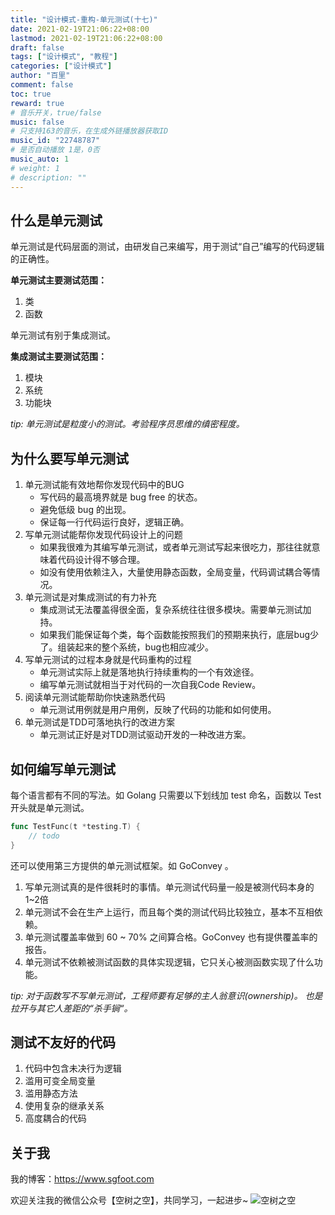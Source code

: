 ```yaml
---
title: "设计模式-重构-单元测试(十七)"
date: 2021-02-19T21:06:22+08:00
lastmod: 2021-02-19T21:06:22+08:00
draft: false
tags: ["设计模式", "教程"]
categories: ["设计模式"]
author: "百里"
comment: false
toc: true
reward: true
# 音乐开关，true/false
music: false
# 只支持163的音乐，在生成外链播放器获取ID
music_id: "22748787"
# 是否自动播放 1是，0否
music_auto: 1
# weight: 1
# description: ""
---
```




## 什么是单元测试

单元测试是代码层面的测试，由研发自己来编写，用于测试“自己”编写的代码逻辑的正确性。

**单元测试主要测试范围：**

1. 类
2. 函数

单元测试有别于集成测试。

**集成测试主要测试范围：**

1. 模块
2. 系统 
3. 功能块

*tip: 单元测试是粒度小的测试。考验程序员思维的缜密程度。*

## 为什么要写单元测试

1. 单元测试能有效地帮你发现代码中的BUG
   - 写代码的最高境界就是 bug free 的状态。
   - 避免低级 bug 的出现。
   - 保证每一行代码运行良好，逻辑正确。
2. 写单元测试能帮你发现代码设计上的问题
   - 如果我很难为其编写单元测试，或者单元测试写起来很吃力，那往往就意味着代码设计得不够合理。
   - 如没有使用依赖注入，大量使用静态函数，全局变量，代码调试耦合等情况。
3. 单元测试是对集成测试的有力补充
   - 集成测试无法覆盖得很全面，复杂系统往往很多模块。需要单元测试加持。
   - 如果我们能保证每个类，每个函数能按照我们的预期来执行，底层bug少了。组装起来的整个系统，bug也相应减少。
4. 写单元测试的过程本身就是代码重构的过程
   - 单元测试实际上就是落地执行持续重构的一个有效途径。
   - 编写单元测试就相当于对代码的一次自我Code Review。
5. 阅读单元测试能帮助你快速熟悉代码
   - 单元测试用例就是用户用例，反映了代码的功能和如何使用。
6. 单元测试是TDD可落地执行的改进方案
   - 单元测试正好是对TDD测试驱动开发的一种改进方案。

## 如何编写单元测试

每个语言都有不同的写法。如 Golang 只需要以下划线加 test 命名，函数以 Test 开头就是单元测试。

```go
func TestFunc(t *testing.T) {
	// todo
}
```

还可以使用第三方提供的单元测试框架。如 GoConvey 。

1. 写单元测试真的是件很耗时的事情。单元测试代码量一般是被测代码本身的1~2倍
2. 单元测试不会在生产上运行，而且每个类的测试代码比较独立，基本不互相依赖。
3. 单元测试覆盖率做到 60 ~ 70% 之间算合格。GoConvey 也有提供覆盖率的报告。
4. 单元测试不依赖被测试函数的具体实现逻辑，它只关心被测函数实现了什么功能。

*tip: 对于函数写不写单元测试，工程师要有足够的主人翁意识(ownership)。 也是拉开与其它人差距的“杀手锏“。*



## 测试不友好的代码

1. 代码中包含未决行为逻辑
2. 滥用可变全局变量
3. 滥用静态方法
4. 使用复杂的继承关系 
5. 高度耦合的代码

## 关于我
我的博客：https://www.sgfoot.com

欢迎关注我的微信公众号【空树之空】，共同学习，一起进步~
![空树之空](https://cdn.jsdelivr.net/gh/yezihack/assets/b/20210122112114.png?imageslim)